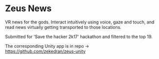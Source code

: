 # Zeus News

VR news for the gods. 
Interact intuitively using voice, gaze and touch, and read news virtually getting transported to those locations. 

Submitted for 'Save the hacker 2k17' hackathon and filtered to the top 19.

The corresponding Unity app is in repo -> https://github.com/zekedran/zeus-unity
